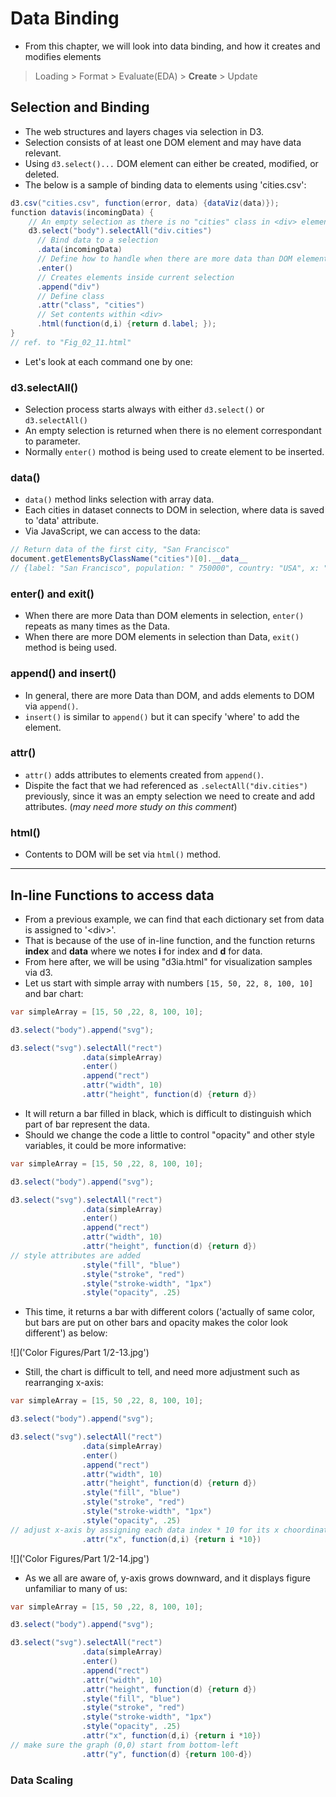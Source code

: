 # Data Binding

- From this chapter, we will look into data binding, and how it creates and modifies elements
> Loading > Format > Evaluate(EDA) > **Create** > Update

## Selection and Binding
- The web structures and layers chages via selection in D3. 
- Selection consists of at least one DOM element and may have data relevant.
- Using `d3.select()...`  DOM element can either be created, modified, or deleted.
- The below is a sample of binding data to elements using 'cities.csv':
```java
d3.csv("cities.csv", function(error, data) {dataViz(data)});
function datavis(incomingData) {
	// An empty selection as there is no "cities" class in <div> element in <body>
	d3.select("body").selectAll("div.cities")
	  // Bind data to a selection
	  .data(incomingData)
	  // Define how to handle when there are more data than DOM element
	  .enter()
	  // Creates elements inside current selection
	  .append("div")
	  // Define class
	  .attr("class", "cities")
	  // Set contents within <div>
	  .html(function(d,i) {return d.label; });
}
// ref. to "Fig_02_11.html"
```
- Let's look at each command one by one:

### d3.selectAll()
- Selection process starts always with either `d3.select()` or `d3.selectAll()`
- An empty selection is returned when there is no element correspondant to parameter.
- Normally `enter()` mothod is being used to create element to be inserted.

### data()
- `data()` method links selection with array data.
- Each cities in dataset connects to DOM in selection, where data is saved to 'data' attribute.
- Via JavaScript, we can access to the data:
```java
// Return data of the first city, "San Francisco"
document.getElementsByClassName("cities")[0].__data__
// {label: "San Francisco", population: " 750000", country: "USA", x: "37", y: "-122"}
```

### enter() and exit()
- When there are more Data than DOM elements in selection, `enter()` repeats as many times as the Data.
- When there are more DOM elements in selection than Data, `exit()` method is being used.

### append() and insert()
- In general, there are more Data than DOM, and adds elements to DOM via `append()`.
- `insert()` is similar to `append()` but it can specify 'where' to add the element.

### attr()
- `attr()` adds attributes to elements created from `append()`.
- Dispite the fact that we had referenced as `.selectAll("div.cities")` previously, since it was an empty selection we need to create and add attributes. (*may need more study on this comment*)

### html()
- Contents to DOM will be set via `html()` method.


___
## In-line Functions to access data
- From a previous example, we can find that each dictionary set from data is assigned to '\<div\>'.
- That is because of the use of in-line function, and the function returns **index** and **data** where we notes **i** for index and **d** for data.
- From here after, we will be using "d3ia.html" for visualization samples via d3.
- Let us start with simple array with numbers `[15, 50, 22, 8, 100, 10]` and bar chart:
```java
var simpleArray = [15, 50 ,22, 8, 100, 10];

d3.select("body").append("svg");

d3.select("svg").selectAll("rect")
                .data(simpleArray)
                .enter()
                .append("rect")
                .attr("width", 10)
                .attr("height", function(d) {return d})
```
- It will return a bar filled in black, which is difficult to distinguish which part of bar represent the data.
- Should we change the code a little to control "opacity" and other style variables, it could be more informative:
```java
var simpleArray = [15, 50 ,22, 8, 100, 10];

d3.select("body").append("svg");

d3.select("svg").selectAll("rect")
                .data(simpleArray)
                .enter()
                .append("rect")
                .attr("width", 10)
                .attr("height", function(d) {return d})
// style attributes are added
                .style("fill", "blue")
                .style("stroke", "red")
                .style("stroke-width", "1px")
                .style("opacity", .25)
```
- This time, it returns a bar with different colors ('actually of same color, but bars are put on other bars and opacity makes the color look different') as below:

![]('Color Figures/Part 1/2-13.jpg')
- Still, the chart is difficult to tell, and need more adjustment such as rearranging x-axis:
```java
var simpleArray = [15, 50 ,22, 8, 100, 10];

d3.select("body").append("svg");

d3.select("svg").selectAll("rect")
                .data(simpleArray)
                .enter()
                .append("rect")
                .attr("width", 10)
                .attr("height", function(d) {return d})
                .style("fill", "blue")
                .style("stroke", "red")
                .style("stroke-width", "1px")
                .style("opacity", .25)
// adjust x-axis by assigning each data index * 10 for its x choordinate
                .attr("x", function(d,i) {return i *10})
```

![]('Color Figures/Part 1/2-14.jpg')
- As we all are aware of, y-axis grows downward, and it displays figure unfamiliar to many of us:
```java
var simpleArray = [15, 50 ,22, 8, 100, 10];

d3.select("body").append("svg");

d3.select("svg").selectAll("rect")
                .data(simpleArray)
                .enter()
                .append("rect")
                .attr("width", 10)
                .attr("height", function(d) {return d})
                .style("fill", "blue")
                .style("stroke", "red")
                .style("stroke-width", "1px")
                .style("opacity", .25)
                .attr("x", function(d,i) {return i *10})
// make sure the graph (0,0) start from bottom-left
                .attr("y", function(d) {return 100-d})
```

### Data Scaling